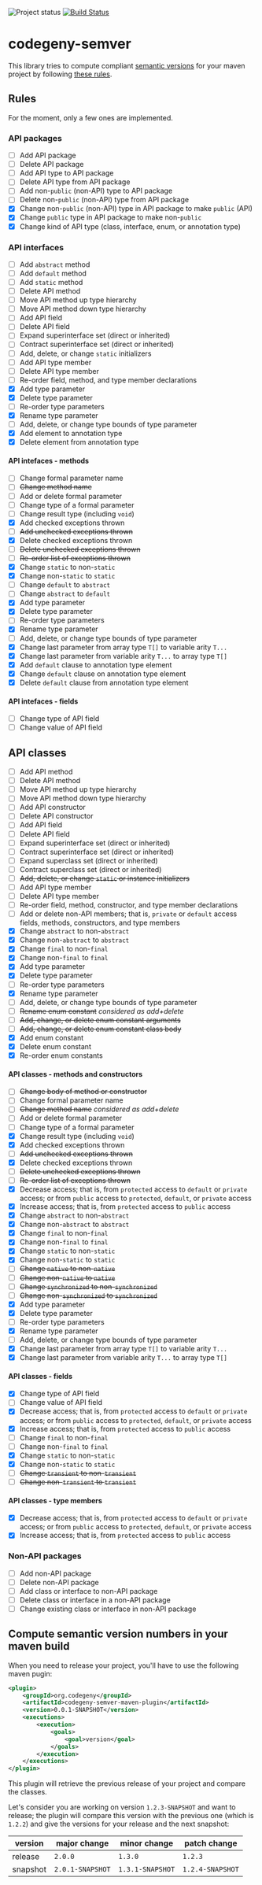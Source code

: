 ![Project status](https://img.shields.io/badge/status-experimental-red.svg)
[![Build Status](https://img.shields.io/travis/codegeny/codegeny-semver.svg)](https://travis-ci.org/codegeny/codegeny-semver)

# codegeny-semver

This library tries to compute compliant [semantic versions](http://semver.org) for your maven project by following [these rules](https://wiki.eclipse.org/Evolving_Java-based_APIs_2).

## Rules

For the moment, only a few ones are implemented.

### API packages

- [ ] Add API package
- [ ] Delete API package
- [ ] Add API type to API package
- [ ] Delete API type from API package
- [ ] Add non-`public` (non-API) type to API package
- [ ] Delete non-`public` (non-API) type from API package
- [X] Change non-`public` (non-API) type in API package to make `public` (API)
- [X] Change `public` type in API package to make non-`public`
- [X] Change kind of API type (class, interface, enum, or annotation type)

### API interfaces

- [ ] Add `abstract` method
- [ ] Add `default` method
- [ ] Add `static` method
- [ ] Delete API method 
- [ ] Move API method up type hierarchy
- [ ] Move API method down type hierarchy
- [ ] Add API field
- [ ] Delete API field
- [ ] Expand superinterface set (direct or inherited)
- [ ] Contract superinterface set (direct or inherited)
- [ ] Add, delete, or change `static` initializers
- [ ] Add API type member
- [ ] Delete API type member
- [ ] Re-order field, method, and type member declarations
- [X] Add type parameter
- [X] Delete type parameter
- [ ] Re-order type parameters
- [X] Rename type parameter
- [ ] Add, delete, or change type bounds of type parameter
- [X] Add element to annotation type
- [X] Delete element from annotation type

#### API intefaces - methods

- [ ] Change formal parameter name
- [ ] ~~Change method name~~
- [ ] Add or delete formal parameter
- [ ] Change type of a formal parameter
- [ ] Change result type (including `void`)
- [X] Add checked exceptions thrown
- [ ] ~~Add unchecked exceptions thrown~~
- [X] Delete checked exceptions thrown
- [ ] ~~Delete unchecked exceptions thrown~~
- [ ] ~~Re-order list of exceptions thrown~~
- [X] Change `static` to non-`static`
- [X] Change non-`static` to `static`
- [ ] Change `default` to `abstract`
- [ ] Change `abstract` to `default`
- [X] Add type parameter
- [X] Delete type parameter
- [ ] Re-order type parameters
- [X] Rename type parameter
- [ ] Add, delete, or change type bounds of type parameter
- [X] Change last parameter from array type `T[]` to variable arity `T...`
- [X] Change last parameter from variable arity `T...` to array type `T[]`
- [X] Add `default` clause to annotation type element
- [X] Change `default` clause on annotation type element
- [X] Delete `default` clause from annotation type element

#### API intefaces - fields

- [ ] Change type of API field
- [ ] Change value of API field

## API classes

- [ ] Add API method
- [ ] Delete API method
- [ ] Move API method up type hierarchy
- [ ] Move API method down type hierarchy
- [ ] Add API constructor
- [ ] Delete API constructor
- [ ] Add API field
- [ ] Delete API field
- [ ] Expand superinterface set (direct or inherited)
- [ ] Contract superinterface set (direct or inherited)
- [ ] Expand superclass set (direct or inherited)
- [ ] Contract superclass set (direct or inherited)
- [ ] ~~Add, delete, or change `static` or instance initializers~~
- [ ] Add API type member
- [ ] Delete API type member
- [ ] Re-order field, method, constructor, and type member declarations
- [ ] Add or delete non-API members; that is, `private` or `default` access fields, methods, constructors, and type members
- [X] Change `abstract` to non-`abstract`
- [X] Change non-`abstract` to `abstract`
- [X] Change `final` to non-`final`
- [X] Change non-`final` to `final`
- [X] Add type parameter
- [X] Delete type parameter
- [ ] Re-order type parameters
- [X] Rename type parameter
- [ ] Add, delete, or change type bounds of type parameter
- [ ] ~~Rename enum constant~~ _considered as add+delete_
- [ ] ~~Add, change, or delete enum constant arguments~~
- [ ] ~~Add, change, or delete enum constant class body~~
- [X] Add enum constant
- [X] Delete enum constant
- [X] Re-order enum constants

#### API classes - methods and constructors

- [ ] ~~Change body of method or constructor~~
- [ ] Change formal parameter name
- [ ] ~~Change method name~~ _considered as add+delete_
- [ ] Add or delete formal parameter
- [ ] Change type of a formal parameter
- [X] Change result type (including `void`)
- [X] Add checked exceptions thrown
- [ ] ~~Add unchecked exceptions thrown~~
- [X] Delete checked exceptions thrown
- [ ] ~~Delete unchecked exceptions thrown~~
- [ ] ~~Re-order list of exceptions thrown~~
- [X] Decrease access; that is, from `protected` access to `default` or `private` access; or from `public` access to `protected`, `default`, or `private` access
- [X] Increase access; that is, from `protected` access to `public` access
- [X] Change `abstract` to non-`abstract`
- [X] Change non-`abstract` to `abstract`
- [X] Change `final` to non-`final`
- [X] Change non-`final` to `final`
- [X] Change `static` to non-`static`
- [X] Change non-`static` to `static`
- [ ] ~~Change `native` to non-`native`~~
- [ ] ~~Change non-`native` to `native`~~
- [ ] ~~Change `synchronized` to non-`synchronized`~~
- [ ] ~~Change non-`synchronized` to `synchronized`~~
- [X] Add type parameter
- [X] Delete type parameter
- [ ] Re-order type parameters
- [X] Rename type parameter
- [ ] Add, delete, or change type bounds of type parameter
- [X] Change last parameter from array type `T[]` to variable arity `T...`
- [X] Change last parameter from variable arity `T...` to array type `T[]`

#### API classes - fields

- [X] Change type of API field
- [ ] Change value of API field
- [X] Decrease access; that is, from `protected` access to `default` or `private` access; or from `public` access to `protected`, `default`, or `private` access
- [X] Increase access; that is, from `protected` access to `public` access
- [ ] Change `final` to non-`final`
- [ ] Change non-`final` to `final`
- [X] Change `static` to non-`static`
- [X] Change non-`static` to `static`
- [ ] ~~Change `transient` to non-`transient`~~
- [ ] ~~Change non-`transient` to `transient`~~

#### API classes - type members

- [X] Decrease access; that is, from `protected` access to `default` or `private` access; or from `public` access to `protected`, `default`, or `private` access
- [X] Increase access; that is, from `protected` access to `public` access

### Non-API packages

- [ ] Add non-API package
- [ ] Delete non-API package
- [ ] Add class or interface to non-API package
- [ ] Delete class or interface in a non-API package
- [ ] Change existing class or interface in non-API package

## Compute semantic version numbers in your maven build

When you need to release your project, you'll have to use the following maven pugin:

```xml
<plugin>
	<groupId>org.codegeny</groupId>
	<artifactId>codegeny-semver-maven-plugin</artifactId>
	<version>0.0.1-SNAPSHOT</version>
	<executions>
		<execution>
			<goals>
				<goal>version</goal>
			</goals>
		</execution>
	</executions>
</plugin>
```

This plugin will retrieve the previous release of your project and compare the classes.

Let's consider you are working on version `1.2.3-SNAPSHOT` and want to release; the plugin will compare this version with the previous one (which is `1.2.2`) and give the versions for your release and the next snapshot:

| version  | major change     | minor change     | patch change     |
| -------- | ---------------- | ---------------- | ---------------- |
| release  | `2.0.0`          | `1.3.0`          | `1.2.3`          |
| snapshot | `2.0.1-SNAPSHOT` | `1.3.1-SNAPSHOT` | `1.2.4-SNAPSHOT` |
